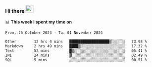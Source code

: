 ### Hi there <a href="https://www.gautamkrishnar.com/"><img src="https://media.giphy.com/media/hvRJCLFzcasrR4ia7z/giphy.gif" width="25px"></a>

📊 **This week I spent my time on**

<!--START_SECTION:waka-->

```txt
From: 25 October 2024 - To: 01 November 2024

Other        12 hrs 4 mins   ██████████████████▒░░░░░░   73.98 %
Markdown     2 hrs 49 mins   ████▒░░░░░░░░░░░░░░░░░░░░   17.32 %
Text         52 mins         █▒░░░░░░░░░░░░░░░░░░░░░░░   05.41 %
INI          24 mins         ▓░░░░░░░░░░░░░░░░░░░░░░░░   02.49 %
SQL          5 mins          ░░░░░░░░░░░░░░░░░░░░░░░░░   00.51 %
```

<!--END_SECTION:waka-->
